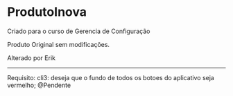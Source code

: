 # ProdutoInova
Criado para o curso de Gerencia de Configuração

Produto Original sem modificações.

Alterado por Erik
____________________________________________________

Requisito:
 cli3: deseja que o fundo de todos os botoes do aplicativo seja vermelho;
 @Pendente
